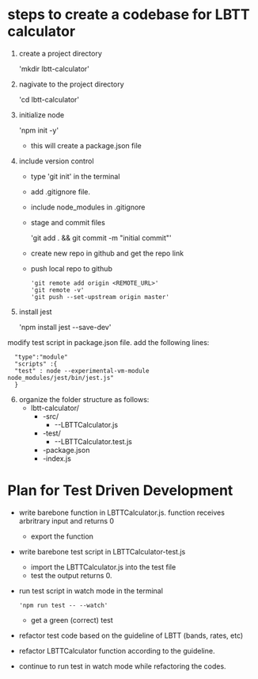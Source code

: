 # steps to create a codebase for LBTT calculator

1.  create a project directory

    'mkdir lbtt-calculator'

2.  nagivate to the project directory

    'cd lbtt-calculator'

3.  initialize node

    'npm init -y'

    - this will create a package.json file

4.  include version control

    - type 'git init' in the terminal
    - add .gitignore file.
    - include node_modules in .gitignore
    - stage and commit files

      'git add . && git commit -m "initial commit"'

    - create new repo in github and get the repo link
    - push local repo to github

          'git remote add origin <REMOTE_URL>'
          'git remote -v'
          'git push --set-upstream origin master'

5.  install jest

    'npm install jest --save-dev'

modify test script in package.json file. add the following lines:

      "type":"module"
      "scripts" :{
      "test" : node --experimental-vm-module node_modules/jest/bin/jest.js"
      }

6.  organize the folder structure as follows:
    - lbtt-calculator/
      - -src/
        - --LBTTCalculator.js
      - -test/
        - --LBTTCalculator.test.js
      - -package.json
      - -index.js

# Plan for Test Driven Development

- write barebone function in LBTTCalculator.js. function receives arbritrary input and returns 0
  - export the function
- write barebone test script in LBTTCalculator-test.js
  - import the LBTTCalculator.js into the test file
  - test the output returns 0.
- run test script in watch mode in the terminal

      'npm run test -- --watch'

  - get a green (correct) test

- refactor test code based on the guideline of LBTT (bands, rates, etc)
- refactor LBTTCalculator function according to the guideline.
- continue to run test in watch mode while refactoring the codes.
